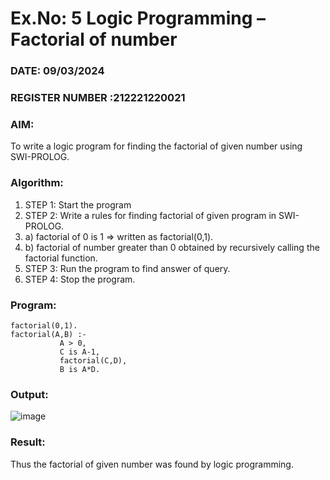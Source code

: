 # Ex.No: 5   Logic Programming – Factorial of number   
### DATE: 09/03/2024                                                                           
### REGISTER NUMBER :212221220021 
### AIM: 
To  write  a logic program for finding the factorial of given number using SWI-PROLOG. 
### Algorithm:
1. STEP 1: Start the program
2. STEP 2:  Write a rules for finding factorial of given program in SWI-PROLOG.
3.   a)	factorial of 0 is 1 => written as factorial(0,1).
4.   b)	factorial of number greater than 0 obtained by recursively calling the factorial    function.
5. STEP 3: Run the program  to find answer of  query.
6. STEP 4: Stop the program.

### Program:
```
factorial(0,1).
factorial(A,B) :-  
           A > 0, 
           C is A-1,
           factorial(C,D),
           B is A*D.
```


### Output:
![image](https://github.com/Roselineb/AI_Lab_2023-24/assets/128909895/7484ff04-08f4-41fe-826d-faf98e499d33)



### Result:
Thus the factorial of given number was found by logic programming. 

